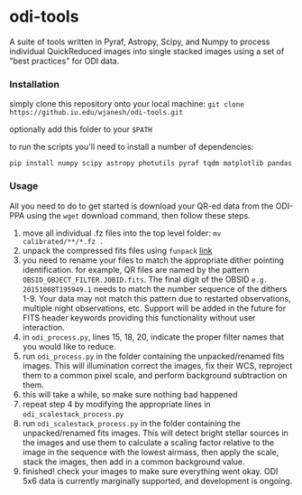 # odi-tools

A suite of tools written in Pyraf, Astropy, Scipy, and Numpy to process individual QuickReduced images into single stacked images using a set of "best practices" for ODI data.

### Installation
simply clone this repository onto your local machine: `git clone https://github.iu.edu/wjanesh/odi-tools.git`

optionally add this folder to your `$PATH`

to run the scripts you'll need to install a number of dependencies:

`pip install numpy scipy astropy photutils pyraf tqdm matplotlib pandas`

### Usage
All you need to do to get started is download your QR-ed data from the ODI-PPA using the `wget` download command, then follow these steps.

1. move all individual .fz files into the top level folder: `mv calibrated/**/*.fz .`
2. unpack the compressed fits files using `funpack` [link](https://heasarc.gsfc.nasa.gov/fitsio/fpack/)
3. you need to rename your files to match the appropriate dither pointing identification. for example, QR files are named by the pattern `OBSID_OBJECT_FILTER.JOBID.fits`. The final digit of the OBSID `e.g. 20151008T195949.1` needs to match the number sequence of the dithers 1-9. Your data may not match this pattern due to restarted observations, multiple night observations, etc. Support will be added in the future for FITS header keywords providing this functionality without user interaction.
4. in `odi_process.py`, lines 15, 18, 20, indicate the proper filter names that you would like to reduce.
5. run `odi_process.py` in the folder containing the unpacked/renamed fits images. This will illumination correct the images, fix their WCS, reproject them to a common pixel scale, and perform background subtraction on them.
6. this will take a while, so make sure nothing bad happened
7. repeat step 4 by modifying the appropriate lines in `odi_scalestack_process.py`
8. run `odi_scalestack_process.py` in the folder containing the unpacked/renamed fits images. This will detect bright stellar sources in the images and use them to calculate a scaling factor relative to the image in the sequence with the lowest airmass, then apply the scale, stack the images, then add in a common background value.
9. finished! check your images to make sure everything went okay. ODI 5x6 data is currently marginally supported, and development is ongoing.
